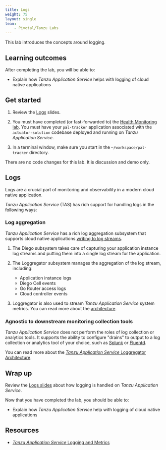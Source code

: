 ```yaml
---
title: Logs
weight: 75
layout: single
team:
    - Pivotal/Tanzu Labs
---
```


This lab introduces the concepts around logging.

## Learning outcomes

After completing the lab, you will be able to:

-   Explain how _Tanzu Application Service_ helps with logging of cloud
    native applications

## Get started

1.  Review the
    [Logs](https://docs.google.com/presentation/d/1XiqxrGlLZ-OccP7HX7DoLn39xvq86NhWbBvgTrAyGRw/present#slide=id.ge9cac6b442_0_0)
    slides.

1.  You must have completed (or fast-forwarded to) the
    [Health Monitoring lab](../health-monitoring/).
    You must have your `pal-tracker` application associated with the
    `actuator-solution` codebase deployed and running on
    _Tanzu Application Service_.

1.  In a terminal window,
    make sure you start in the `~/workspace/pal-tracker` directory.

There are no code changes for this lab.
It is discussion and demo only.

## Logs

Logs are a crucial part of monitoring and observability in a modern
cloud native application.

_Tanzu Application Service_ (TAS) has rich support for handling logs in
the following ways:

### Log aggregation

_Tanzu Application Service_ has a rich log aggregation subsystem that
supports cloud native applications
[writing to log streams](https://12factor.net/logs).

1.  The Diego subsystem takes care of capturing your application
    instance log streams and putting them into a single
    log stream for the application.

1.  The Loggregator subsystem manages the aggregation of the log stream,
    including:

    -   Application instance logs
    -   Diego Cell events
    -   Go Router access logs
    -   Cloud controller events

1.  Loggregator is also used to stream _Tanzu Application Service_
    system metrics.
    You can read more about the
    [architecture](https://docs.pivotal.io/application-service/2-7/loggregator/architecture.html#system-metrics-agents).

### Agnostic to downstream monitoring collection tools

_Tanzu Application Service_ does not perform the roles of log collection
or analytics tools.
It supports the ability to configure "drains" to output to a log
collection or analytics tool of your choice,
such as
[Splunk](https://docs.cloudfoundry.org/devguide/services/integrate-splunk.html)
or
[Fluentd](https://docs.cloudfoundry.org/devguide/services/fluentd.html#drain).

You can read more about the
[_Tanzu Application Service_ Loggregator Architecture](https://docs.cloudfoundry.org/loggregator/architecture.html).

## Wrap up

Review the
[Logs slides](https://docs.google.com/presentation/d/1tvXFgvV27bGYRVB3eqUIA8CcqdwjQc_HLt-0k-LrK0Y/present#slide=id.gae083b4822_0_18)
about how logging is handled on _Tanzu Application Service_.

Now that you have completed the lab, you should be able to:

-   Explain how _Tanzu Application Service_ help with logging of cloud
    native applications

## Resources

-   [_Tanzu Application Service_ Logging and Metrics](https://docs.cloudfoundry.org/loggregator/data-sources.html)
